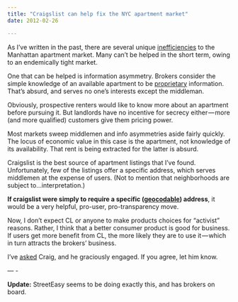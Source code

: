 ```yaml
---
title: "Craigslist can help fix the NYC apartment market"
date: 2012-02-26

---
```


As I’ve written in the past, there are several unique [inefficiencies](http://clipperhouse.com/2012/02/04/disrupting-the-nyc-rental-information-market/) to the Manhattan apartment market. Many can’t be helped in the short term, owing to an endemically tight market.

One that can be helped is information asymmetry. Brokers consider the simple knowledge of an available apartment to be [proprietary](https://twitter.com/#!/craignewmark/status/173812280687996928) information. That’s absurd, and serves no one’s interests except the middleman.

Obviously, prospective renters would like to know more about an apartment before pursuing it. But landlords have no incentive for secrecy either — more (and more qualified) customers give them pricing power.

Most markets sweep middlemen and info asymmetries aside fairly quickly. The locus of economic value in this case is the apartment, not knowledge of its availability. That rent is being extracted for the latter is absurd.

Craigslist is the best source of apartment listings that I’ve found. Unfortunately, few of the listings offer a specific address, which serves middlemen at the expense of users. (Not to mention that neighborhoods are subject to…interpretation.)

**If craigslist were simply to require a specific (**[**geocodable**](http://en.wikipedia.org/wiki/Geocoding)**) address**, it would be a very helpful, pro-user, pro-transparency move.

Now, I don’t expect CL or anyone to make products choices for “activist” reasons. Rather, I think that a better consumer product is good for business. If users get more benefit from CL, the more likely they are to use it — which in turn attracts the brokers’ business.

I’ve [asked](https://twitter.com/#!/clipperhouse/status/173802793629519872) Craig, and he graciously engaged. If you agree, let him know.

— -

**Update:** StreetEasy seems to be doing exactly this, and has brokers on board.
